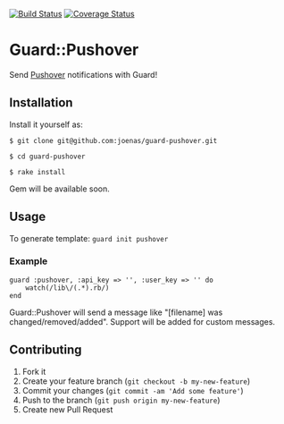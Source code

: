 [![Build Status](https://travis-ci.org/joenas/preek.png)](https://travis-ci.org/joenas/guard-pushover)
[![Coverage Status](https://coveralls.io/repos/joenas/guard-pushover/badge.png?branch=master)](https://coveralls.io/r/joenas/guard-pushover)


# Guard::Pushover

Send [Pushover](https://pushover.net/) notifications with Guard!

## Installation

Install it yourself as:

    $ git clone git@github.com:joenas/guard-pushover.git

    $ cd guard-pushover

    $ rake install
    
Gem will be available soon.

## Usage

To generate template: `guard init pushover` 

### Example

    guard :pushover, :api_key => '', :user_key => '' do
        watch(/lib\/(.*).rb/)
    end

Guard::Pushover will send a message like "[filename] was changed/removed/added".
Support will be added for custom messages.

## Contributing

1. Fork it
2. Create your feature branch (`git checkout -b my-new-feature`)
3. Commit your changes (`git commit -am 'Add some feature'`)
4. Push to the branch (`git push origin my-new-feature`)
5. Create new Pull Request
